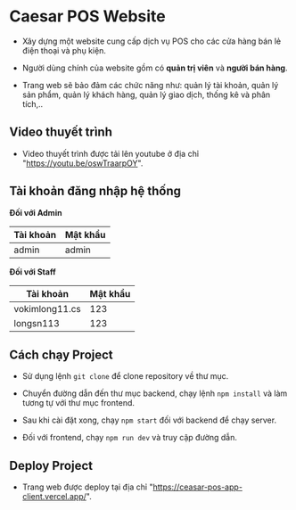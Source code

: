 # Caesar POS Website

- Xây dựng một website cung cấp dịch vụ POS cho các cửa hàng bán lẻ điện thoại và phụ kiện.

- Người dùng chính của website gồm có **quản trị viên** và **người bán hàng**.

- Trang web sẽ bảo đảm các chức năng như: quản lý tài khoản, quản lý sản phẩm, quản lý khách hàng, quản lý giao dịch, thống kê và phân tích,..

## Video thuyết trình

- Video thuyết trình được tải lên youtube ở địa chỉ "https://youtu.be/oswTraarpOY".

## Tài khoản đăng nhập hệ thống

**Đối với Admin**

| Tài khoản | Mật khẩu |
| --------- | -------- |
| admin     | admin    |

**Đối với Staff**

| Tài khoản      | Mật khẩu |
| -------------- | -------- |
| vokimlong11.cs | 123      |
| longsn113      | 123      |

## Cách chạy Project

- Sử dụng lệnh `git clone` để clone repository về thư mục.

- Chuyển đường dẫn đến thư mục backend, chạy lệnh `npm install` và làm tương tự với thư mục frontend.

- Sau khi cài đặt xong, chạy `npm start` đối với backend để chạy server.

- Đối với frontend, chạy `npm run dev` và truy cập đường dẫn.

## Deploy Project

- Trang web được deploy tại địa chỉ "https://ceasar-pos-app-client.vercel.app/".
